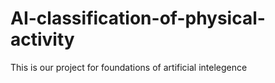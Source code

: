 # AI-classification-of-physical-activity
This is our project for foundations of artificial intelegence 
